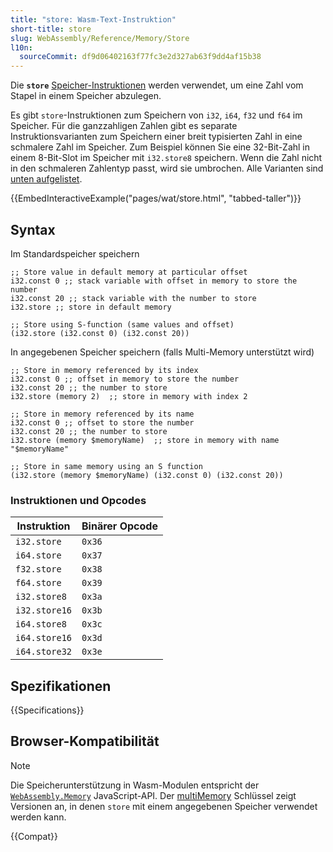 ```yaml
---
title: "store: Wasm-Text-Instruktion"
short-title: store
slug: WebAssembly/Reference/Memory/Store
l10n:
  sourceCommit: df9d06402163f77fc3e2d327ab63f9dd4af15b38
---
```


Die **`store`** [Speicher-Instruktionen](/de/docs/WebAssembly/Reference/Memory) werden verwendet, um eine Zahl vom Stapel in einem Speicher abzulegen.

Es gibt `store`-Instruktionen zum Speichern von `i32`, `i64`, `f32` und `f64` im Speicher.
Für die ganzzahligen Zahlen gibt es separate Instruktionsvarianten zum Speichern einer breit typisierten Zahl in eine schmalere Zahl im Speicher.
Zum Beispiel können Sie eine 32-Bit-Zahl in einem 8-Bit-Slot im Speicher mit `i32.store8` speichern.
Wenn die Zahl nicht in den schmaleren Zahlentyp passt, wird sie umbrochen.
Alle Varianten sind [unten aufgelistet](#instruktionen_und_opcodes).

{{EmbedInteractiveExample("pages/wat/store.html", "tabbed-taller")}}

## Syntax

Im Standardspeicher speichern

```wasm
;; Store value in default memory at particular offset
i32.const 0 ;; stack variable with offset in memory to store the number
i32.const 20 ;; stack variable with the number to store
i32.store ;; store in default memory

;; Store using S-function (same values and offset)
(i32.store (i32.const 0) (i32.const 20))
```

In angegebenen Speicher speichern (falls Multi-Memory unterstützt wird)

```wasm
;; Store in memory referenced by its index
i32.const 0 ;; offset in memory to store the number
i32.const 20 ;; the number to store
i32.store (memory 2)  ;; store in memory with index 2

;; Store in memory referenced by its name
i32.const 0 ;; offset to store the number
i32.const 20 ;; the number to store
i32.store (memory $memoryName)  ;; store in memory with name "$memoryName"

;; Store in same memory using an S function
(i32.store (memory $memoryName) (i32.const 0) (i32.const 20))
```

### Instruktionen und Opcodes

| Instruktion   | Binärer Opcode |
| ------------- | -------------- |
| `i32.store`   | `0x36`         |
| `i64.store`   | `0x37`         |
| `f32.store`   | `0x38`         |
| `f64.store`   | `0x39`         |
| `i32.store8`  | `0x3a`         |
| `i32.store16` | `0x3b`         |
| `i64.store8`  | `0x3c`         |
| `i64.store16` | `0x3d`         |
| `i64.store32` | `0x3e`         |

## Spezifikationen

{{Specifications}}

## Browser-Kompatibilität

> [!NOTE]
> Die Speicherunterstützung in Wasm-Modulen entspricht der [`WebAssembly.Memory`](/de/docs/WebAssembly/Reference/JavaScript_interface/Memory) JavaScript-API.
> Der [multiMemory](#webassembly.multimemory) Schlüssel zeigt Versionen an, in denen `store` mit einem angegebenen Speicher verwendet werden kann.

{{Compat}}

